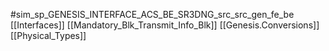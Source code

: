 #sim_sp_GENESIS_INTERFACE_ACS_BE_SR3DNG_src_src_gen_fe_be
[[Interfaces]]
[[Mandatory_Blk_Transmit_Info_Blk]]
[[Genesis.Conversions]]
[[Physical_Types]]
